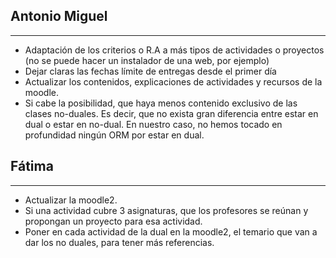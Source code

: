 ## Antonio Miguel
---
- Adaptación de los criterios o R.A a más tipos de actividades o proyectos (no se puede hacer un instalador de una web, por ejemplo)
- Dejar claras las fechas límite de entregas desde el primer día
- Actualizar los contenidos, explicaciones de actividades y recursos de la moodle.
- Si cabe la posibilidad, que haya menos contenido exclusivo de las clases no-duales. Es decir, que no exista gran diferencia entre estar en dual o estar en no-dual. En nuestro caso, no hemos tocado en profundidad ningún ORM por estar en dual.
## Fátima
---
- Actualizar la moodle2.
- Si una actividad cubre 3 asignaturas, que los profesores se reúnan y propongan un proyecto para esa actividad. 
- Poner en cada actividad de la dual en la moodle2, el temario que van a dar los no duales, para tener más referencias.